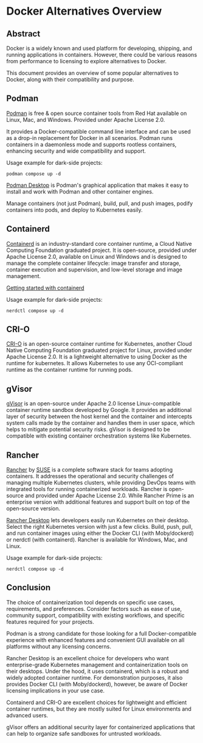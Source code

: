 # Docker Alternatives Overview

## Abstract

Docker is a widely known and used platform for developing, shipping, and running applications in containers.
However, there could be various reasons from performance to licensing to explore alternatives to Docker.

This document provides an overview of some popular alternatives to Docker, along with their compatibility and purpose.

## Podman
[Podman](https://podman.io) is free & open source container tools from Red Hat available on Linux, Mac, and Windows. Provided under Apache License 2.0.

It provides a Docker-compatible command line interface and can be used as a drop-in replacement for Docker in all scenarios. Podman runs containers in a daemonless mode and supports rootless containers, enhancing security and wide compatibility and support.

Usage example for dark-side projects:
```
podman compose up -d
```

[Podman Desktop](https://podman-desktop.io) is Podman's graphical application that makes it easy to install and work with Podman and other container engines.

Manage containers (not just Podman), build, pull, and push images, podify containers into pods, and deploy to Kubernetes easily.

## Containerd
[Containerd](https://containerd.io) is an industry-standard core container runtime, a Cloud Native Computing Foundation graduated project. It is open-source, provided under Apache License 2.0, available on Linux and Windows and is designed to manage the complete container lifecycle: image transfer and storage, container execution and supervision, and low-level storage and image management.

[Getting started with containerd](https://github.com/containerd/containerd/blob/main/docs/getting-started.md)

Usage example for dark-side projects:
```
nerdctl compose up -d
```

## CRI-O
[CRI-O](https://cri-o.io) is an open-source container runtime for Kubernetes, another Cloud Native Computing Foundation graduated project for Linux, provided under Apache License 2.0. It is a lightweight alternative to using Docker as the runtime for kubernetes. It allows Kubernetes to use any OCI-compliant runtime as the container runtime for running pods.

## gVisor
[gVisor](https://gvisor.dev) is an open-source under Apache 2.0 license Linux-compatible container runtime sandbox developed by Google. It provides an additional layer of security between the host kernel and the container and intercepts system calls made by the container and handles them in user space, which helps to mitigate potential security risks. gVisor is designed to be compatible with existing container orchestration systems like Kubernetes.

## Rancher
[Rancher](https://www.rancher.com) by [SUSE](https://www.suse.com) is a complete software stack for teams adopting containers. It addresses the operational and security challenges of managing multiple Kubernetes clusters, while providing DevOps teams with integrated tools for running containerized workloads.
Rancher is open-source and provided under Apache License 2.0. While Rancher Prime is an enterprise version with additional features and support built on top of the open-source version.

[Rancher Desktop](https://www.rancher.com/products/rancher-desktop) lets developers easily run Kubernetes on their desktop. Select the right Kubernetes version with just a few clicks. Build, push, pull, and run container images using either the Docker CLI (with Moby/dockerd) or nerdctl (with containerd).
Rancher is available for Windows, Mac, and Linux.

Usage example for dark-side projects:
```
nerdctl compose up -d
```

## Conclusion
The choice of containerization tool depends on specific use cases, requirements, and preferences. Consider factors such as ease of use, community support, compatibility with existing workflows, and specific features required for your projects.

Podman is a strong candidate for those looking for a full Docker-compatible experience with enhanced features and convenient GUI available on all platforms without any licensing concerns.

Rancher Desktop is an excellent choice for developers who want enterprise-grade Kubernetes management and containerization tools on their desktops. Under the hood, it uses containerd, which is a robust and widely adopted container runtime. For demonstration purposes, it also provides Docker CLI (with Moby/dockerd), however, be aware of Docker licensing implications in your use case.

Containerd and CRI-O are excellent choices for lightweight and efficient container runtimes, but they are mostly suited for Linux environments and advanced users.

gVisor offers an additional security layer for containerized applications that can help to organize safe sandboxes for untrusted workloads.
